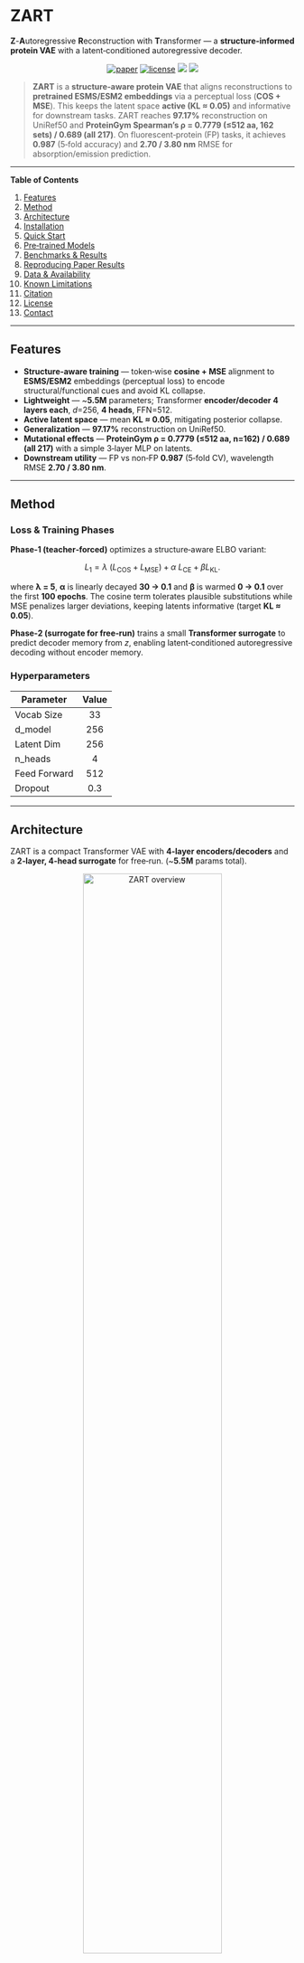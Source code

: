 # ZART
**Z**-**A**utoregressive **R**econstruction with **T**ransformer — a **structure‑informed protein VAE** with a latent‑conditioned autoregressive decoder.

<p align="center">
  <a href="https://doi.org/10.1093/bioinformatics/btzXXX"><img src="https://img.shields.io/badge/Paper-ZART%20(Bioinformatics%2C%20preprint)-green.svg?style=flat-square" alt="paper"></a>
  <a href="https://github.com/Ahnd6474/Latent-GPT/blob/main/LICENSE"><img src="https://img.shields.io/github/license/Ahnd6474/Latent-GPT?style=flat-square" alt="license"></a>
  <a href="#"><img src="https://img.shields.io/badge/python-3.9%2B-blue.svg?style=flat-square"></a>
  <a href="#"><img src="https://img.shields.io/badge/PRs-welcome-brightgreen.svg?style=flat-square"></a>
</p>

> **ZART**  is a **structure‑aware protein VAE** that aligns reconstructions to **pretrained ESMS/ESM2 embeddings** via a perceptual loss (**COS + MSE**). This keeps the latent space **active (KL ≈ 0.05)** and informative for downstream tasks. ZART reaches **97.17%** reconstruction on UniRef50 and **ProteinGym Spearman’s ρ = 0.7779 (≤512 aa, 162 sets) / 0.689 (all 217)**. On fluorescent‑protein (FP) tasks, it achieves **0.987** (5‑fold accuracy) and **2.70 / 3.80 nm** RMSE for absorption/emission prediction.

---

**Table of Contents**

1. [Features](#features)  
2. [Method](#method)  
3. [Architecture](#architecture)  
4. [Installation](#installation)  
5. [Quick Start](#quick-start)  
6. [Pre‑trained Models](#pre-trained-models)  
7. [Benchmarks & Results](#benchmarks--results)  
8. [Reproducing Paper Results](#reproducing-paper-results)  
9. [Data & Availability](#data--availability)  
10. [Known Limitations](#known-limitations)  
11. [Citation](#citation)  
12. [License](#license)  
13. [Contact](#contact)

---

## Features

- **Structure‑aware training** — token‑wise **cosine + MSE** alignment to **ESMS/ESM2** embeddings (perceptual loss) to encode structural/functional cues and avoid KL collapse.
- **Lightweight** — ~**5.5M** parameters; Transformer **encoder/decoder 4 layers each**, *d*=256, **4 heads**, FFN=512.
- **Active latent space** — mean **KL ≈ 0.05**, mitigating posterior collapse.
- **Generalization** — **97.17%** reconstruction on UniRef50.
- **Mutational effects** — **ProteinGym ρ = 0.7779 (≤512 aa, n=162) / 0.689 (all 217)** with a simple 3‑layer MLP on latents.
- **Downstream utility** — FP vs non‑FP **0.987** (5‑fold CV), wavelength RMSE **2.70 / 3.80 nm**.

---

## Method

### Loss & Training Phases

**Phase‑1 (teacher‑forced)** optimizes a structure‑aware ELBO variant:

$$
L_1 = \lambda\ (L_{\mathrm{COS}} + L_{\mathrm{MSE}}) + \alpha\ L_{\mathrm{CE}} + \beta L_{\mathrm{KL}} .
$$

where **λ = 5**, **α** is linearly decayed **30 → 0.1** and **β** is warmed **0 → 0.1** over the first **100 epochs**. The cosine term tolerates plausible substitutions while MSE penalizes larger deviations, keeping latents informative (target **KL ≈ 0.05**).

**Phase‑2 (surrogate for free‑run)** trains a small **Transformer surrogate** to predict decoder memory from *z*, enabling latent‑conditioned autoregressive decoding without encoder memory.

### Hyperparameters

| Parameter    | Value |
|--------------|:-----:|
| Vocab Size   | 33    |
| d_model      | 256   |
| Latent Dim   | 256   |
| n_heads      | 4     |
| Feed Forward | 512   |
| Dropout      | 0.3   |

---

## Architecture

ZART is a compact Transformer VAE with **4‑layer encoders/decoders** and a **2‑layer, 4‑head surrogate** for free‑run. (~**5.5M** params total).

<p align="center">
  <img src="https://github.com/Ahnd6474/Latent-GPT/blob/main/img/ML_architecture-1.png" alt="ZART overview" width="70%"/>
</p>

---

## Installation

```bash
# 1) Clone
git clone https://github.com/Ahnd6474/ZART.git
cd ZART

# 2) (Optional) Conda env
conda create -n zart python=3.9 -y
conda activate zart

# 3) Python deps
pip install -r requirements.txt

# 4) Fetch pre-trained weights (uses Git LFS)
git lfs install
git lfs pull
```

---

## Quick Start

```python
from vae_module import Tokenizer, Config, load_vae, encode, decode

cfg = Config(model_path="models/vae_epoch380.pt")
tok = Tokenizer.from_esm()
model = load_vae(cfg, len(tok.vocab), tok.pad_idx, tok.bos_idx)

seq = "MKTFFVLLLACTIVCLLA"
z = encode(model, seq, tok, cfg.max_len)
new_seq = decode(model, z, tok, cfg.max_len)  # teacher-forced or surrogate-assisted
print(new_seq)
```

Check `notebooks/` for end‑to‑end training/evaluation examples.

---

## Pre‑trained Models

| File              | Epoch | KL     | Rec. Acc. | Notes                                  |
|-------------------|:-----:|:------:|:---------:|----------------------------------------|
| `vae_epoch380.pt` |  380  | 0.048  | **97.17%**| Paper model (used in all experiments)  |
| `vae_epoch500.pt` |  500  | 0.002  | 99.98%    | Very low KL (risk of collapse)         |
| `vae_sur.pt`      |  380  | 0.048  | **97.17%**| VAE + 2‑layer surrogate memory for free‑run |

> We use **Git LFS** for checkpoints. Run `git lfs pull` after cloning.

---

## Benchmarks & Results

| Task               | Dataset                 | Metric          | ZART (Latent GPT) | Notes                                 |
|--------------------|-------------------------|-----------------|-------------------|---------------------------------------|
| Reconstruction     | UniRef50 (held‑out)     | % accurate      | **97.17**         |                                       |
| Mutational effect  | ProteinGym (≤512 / all) | Spearman ρ      | **0.7779 / 0.689**| 3‑layer MLP on latent embeddings      |
| FP vs non‑FP       | FPbase                  | 5‑fold Accuracy | **0.987**         | GP classifier                         |
| λ_abs              | FPbase                  | RMSE (nm)       | **2.70**          | GP regressor                          |
| λ_em               | FPbase                  | RMSE (nm)       | **3.80**          | GP regressor                          |

**Notes.** Noisy‑latent reconstruction improves with noise scale; sampled *z* near active KL produce **novel sequences** with low training‑set identity; FP k‑means + consensus decoding yields GFP‑like folds (see paper & supplement).

---

## Reproducing Paper Results

```bash
# Training on a UniRef50 subsample
python train_baseline.py --data data/uniref50_subsample.fasta \
                         --epochs 380 \
                         --save models/vae_epoch380.pt

# ProteinGym evaluation
python protein_gym_evaluate.py --weights models/vae_epoch380.pt
```

Reference training used **Kaggle T4 sessions**.

---

## Data & Availability

- **Paper:** Bioinformatics (preprint), DOI pending  
- **Code & Models:** https://github.com/Ahnd6474/Latent-GPT  
- **FP dataset:** FPbase / Kaggle (see paper for links)

---

## Known Limitations

- During **free‑run decoding**, attention mismatches can degrade sequence quality. The surrogate helps, but long‑horizon rollouts may still underperform teacher‑forced reconstruction; further stabilization is ongoing.

---

## Citation

If you use this work, please cite:

```bibtex
@article{ahn2025zart,
  title={ZART: A Structure-Informed Variational
Autoencoder for Sequence Embedding and De
Novo Protein Generation},
  author={Ahn, Danny and Lee, Minjae and Moon, Sihyeon and Jung, Jooyoung},
  journal={Bioinformatics},
  year={2025},
  doi={}
}
```

---

## License

Code and models are released under the **Business Source License 1.1 (BSL‑1.1)**.  
Third‑party components retain their respective licenses.

---

## Contact

Danny Ahn — <ahnd6474@gmail.com>
